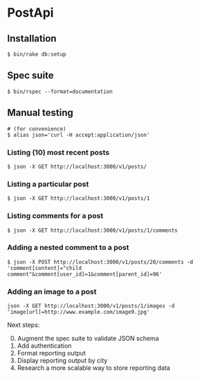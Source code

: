 PostApi
=======

Installation
------------

```
$ bin/rake db:setup
```

Spec suite
-----------

```
$ bin/rspec --format=documentation
```

Manual testing
--------------

```
# (for convenience)
$ alias json='curl -H accept:application/json'
```

### Listing (10) most recent posts

```
$ json -X GET http://localhost:3000/v1/posts/
```

### Listing a particular post

```
$ json -X GET http://localhost:3000/v1/posts/1
```

### Listing comments for a post

```
$ json -X GET http://localhost:3000/v1/posts/1/comments
```

### Adding a nested comment to a post

```
$ json -X POST http://localhost:3000/v1/posts/20/comments -d 'comment[content]="child comment"&comment[user_id]=1&comment[parent_id]=96'
```

### Adding an image to a post

```
json -X GET http://localhost:3000/v1/posts/1/images -d 'image[url]=http://www.example.com/image9.jpg'
```

Next steps:

0. Augment the spec suite to validate JSON schema
0. Add authentication
0. Format reporting output
0. Display reporting output by city
0. Research a more scalable way to store reporting data
